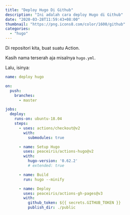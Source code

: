 ```yaml
---
title: "Deploy Hugo Di Github"
description: "Ini adalah cara deploy Hugo di Github"
date: "2020-03-28T11:59:43+08:00"
thumbnail: "https://png.icons8.com/color/1600/github"
categories:
  - "hugo"
---
```


Di repositori kita, buat suatu Action.

Kasih nama terserah aja misalnya `hugo.yml`.

Lalu, isinya:

```yaml
name: deploy hugo

on:
  push:
    branches:
      - master

jobs:
  deploy:
    runs-on: ubuntu-18.04
    steps:
      - uses: actions/checkout@v2
        with:
          submodules: true

      - name: Setup Hugo
        uses: peaceiris/actions-hugo@v2
        with:
          hugo-version: '0.62.2'
          # extended: true

      - name: Build
        run: hugo --minify

      - name: Deploy
        uses: peaceiris/actions-gh-pages@v3
        with:
          github_token: ${{ secrets.GITHUB_TOKEN }}
          publish_dir: ./public
```